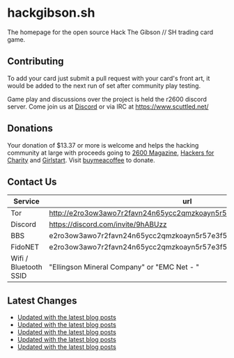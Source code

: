 # hackgibson.sh
The homepage for the open source Hack The Gibson // SH trading card game.


## Contributing

To add your card just submit a pull request with your card's front art, it would be added to the next run of set after community play testing.

Game play and discussions over the project is held the r2600 discord server. Come join us at [Discord](https://discord.com/invite/9hABUzz) or via IRC at https://www.scuttled.net/


## Donations

Your donation of $13.37 or more is welcome and helps the hacking community at large with proceeds going to [2600 Magazine](https://2600.com/), [Hackers for Charity](https://hackersforcharity.org) and [Girlstart](https://girlstart.org).  Visit [buymeacoffee](https://www.buymeacoffee.com/hackgibson.sh) to donate.


## Contact Us

Service | url
-|-
Tor | http://e2ro3ow3awo7r2favn24n65ycc2qmzkoayn5r57e3f56nvjwdcgg32ad.onion
Discord | https://discord.com/invite/9hABUzz
BBS | e2ro3ow3awo7r2favn24n65ycc2qmzkoayn5r57e3f56nvjwdcgg32ad.onion:23
FidoNET | e2ro3ow3awo7r2favn24n65ycc2qmzkoayn5r57e3f56nvjwdcgg32ad.onion:24554
Wifi / Bluetooth SSID | "Ellingson Mineral Company" or "EMC Net - <fidonet address>"

## Latest Changes
<!-- BLOG-POST-LIST:START -->
- [Updated with the latest blog posts](https://github.com/DFW2600/hackgibson.sh/commit/842a1131c01d5dfd0e3b1ad3e4ff7cf8c07ae720)
- [Updated with the latest blog posts](https://github.com/DFW2600/hackgibson.sh/commit/d5eb0de340282c1c1bcd3c83c5139e591033b751)
- [Updated with the latest blog posts](https://github.com/DFW2600/hackgibson.sh/commit/8e97d281bd13497f710757e72df60a4557987e2f)
- [Updated with the latest blog posts](https://github.com/DFW2600/hackgibson.sh/commit/8ffec82c35e60dcd47152603a42b1f3f0af03a57)
- [Updated with the latest blog posts](https://github.com/DFW2600/hackgibson.sh/commit/623e6b436a482db6f9e5e311125305619d661413)
<!-- BLOG-POST-LIST:END -->

